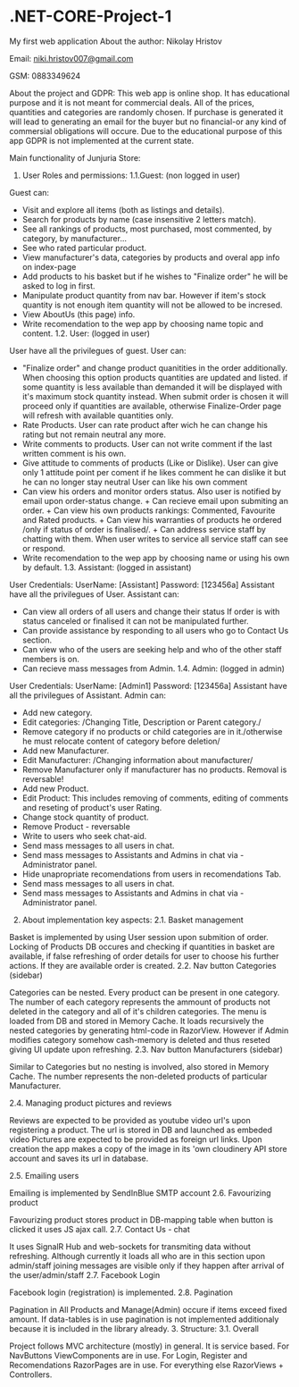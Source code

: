 # .NET-CORE-Project-1
My first web application
About the author:
Nikolay Hristov

Email: niki.hristov007@gmail.com

GSM: 0883349624


About the project and GDPR:
This web app is online shop. It has educational purpose and it is not meant for commercial deals.
All of the prices, quantities and categories are randomly chosen.
If purchase is generated it will lead to generating an email for the buyer but no financial-or any kind of commersial obligations will occure.
Due to the educational purpose of this app GDPR is not implemented at the current state.

Main functionality of Junjuria Store:
1. User Roles and permissions:
1.1.Guest: (non logged in user)

Guest can:
+ Visit and explore all items (both as listings and details).
+ Search for products by name (case insensitive 2 letters match).
+ See all rankings of products, most purchased, most commented, by category, by manufacturer...
+ See who rated particular product.
+ View manufacturer's data, categories by products and overal app info on index-page
+ Add products to his basket but if he wishes to "Finalize order" he will be asked to log in first.
+ Manipulate product quantity from nav bar.
However if item's stock quantity is not enough item quantity will not be allowed to be incresed.
+ View AboutUs (this page) info.
+ Write recomendation to the wep app by choosing name topic and content.
1.2. User: (logged in user)

User have all the privilegues of guest.
User can:
+ "Finalize order" and change product quanitities in the order additionally.
When choosing this option products quantities are updated and listed.
if some quantity is less available than demanded it will be displayed with it's maximum stock quantity instead.
When submit order is chosen it will proceed only if quantities are available,
otherwise Finalize-Order page will refresh with available quantities only.
+ Rate Products. User can rate product after wich he can change his rating but not remain neutral any more.
+ Write comments to products. User can not write comment if the last written comment is his own.
+ Give attitude to comments of products (Like or Dislike). User can give only 1 attitude point per coment if he likes comment he can dislike it but he can no longer stay neutral
User can like his own comment
+ Can view his orders and monitor orders status. Also user is notified by email upon order-status change. + Can recieve email upon submiting an order. + Can view his own products rankings: Commented, Favourite and Rated products. + Can view his warranties of products he ordered /only if status of order is finalised/. + Can address service staff by chatting with them.
When user writes to service all service staff can see or respond.
+ Write recomendation to the wep app by choosing name or using his own by default.
1.3. Assistant: (logged in assistant)

User Credentials:
UserName: [Assistant]
Password: [123456a]
Assistant have all the privilegues of User.
Assistant can:
+ Can view all orders of all users and change their status
If order is with status canceled or finalised it can not be manipulated further.
+ Can provide assistance by responding to all users who go to Contact Us section.
+ Can view who of the users are seeking help and who of the other staff members is on.
+ Can recieve mass messages from Admin.
1.4. Admin: (logged in admin)

User Credentials:
UserName: [Admin1]
Password: [123456a]
Assistant have all the privilegues of Assistant.
Admin can:
+ Add new category.
+ Edit categories: /Changing Title, Description or Parent category./
+ Remove category if no products or child categories are in it./otherwise he must relocate content of category before deletion/
+ Add new Manufacturer.
+ Edit Manufacturer: /Changing information about manufacturer/
+ Remove Manufacturer only if manufacturer has no products. Removal is reversable!
+ Add new Product.
+ Edit Product: This includes removing of comments, editing of comments and reseting of product's user Rating.
+ Change stock quantity of product.
+ Remove Product - reversable
+ Write to users who seek chat-aid.
+ Send mass messages to all users in chat.
+ Send mass messages to Assistants and Admins in chat via -Administrator panel.
+ Hide unapropriate recomendations from users in recomendations Tab.
+ Send mass messages to all users in chat.
+ Send mass messages to Assistants and Admins in chat via -Administrator panel.
2. About implementation key aspects:
2.1. Basket management

Basket is implemented by using User session upon submition of order.
Locking of Products DB occures and checking if quantities in basket are available, if false refreshing of order details for user to choose his further actions.
If they are available order is created.
2.2. Nav button Categories (sidebar)

Categories can be nested. Every product can be present in one category.
The number of each category represents the ammount of products not deleted in the category and all of it's children categories.
The menu is loaded from DB and stored in Memory Cache. It loads recursively the nested categories
by generating html-code in RazorView. However if Admin modifies category somehow cash-memory is deleted and thus reseted giving UI update upon refreshing.
2.3. Nav button Manufacturers (sidebar)

Similar to Categories but no nesting is involved, also stored in Memory Cache.
The number represents the non-deleted products of particular Manufacturer.

2.4. Managing product pictures and reviews

Reviews are expected to be provided as youtube video url's upon registering a product. The url is stored in DB and launched as embeded video
Pictures are expected to be provided as foreign url links. Upon creation the app makes a copy of the image in its 'own cloudinery API store account and saves its url in database.

2.5. Emailing users

Emailing is implemented by SendInBlue SMTP account
2.6. Favourizing product

Favourizing product stores product in DB-mapping table when button is clicked it uses JS ajax call.
2.7. Contact Us - chat

It uses SignalR Hub and web-sockets for transmiting data without refreshing.
Although currently it loads all who are in this section upon admin/staff joining messages are visible only if they happen after arrival of the user/admin/staff
2.7. Facebook Login

Facebook login (registration) is implemented.
2.8. Pagination

Pagination in All Products and Manage(Admin) occure if items exceed fixed amount.
If data-tables is in use pagination is not implemented additionaly because it is included in the library already.
3. Structure:
3.1. Overall

Project follows MVC architecture (mostly) in general. It is service based.
For NavButtons ViewComponents are in use. For Login, Register and Recomendations RazorPages are in use. For everything else RazorViews + Controllers.
